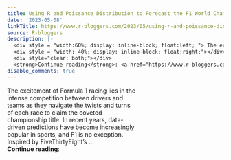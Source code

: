 ```yaml
---
title: Using R and Poissance Distribution to Forecast the F1 World Championship
date: '2023-05-08'
linkTitle: https://www.r-bloggers.com/2023/05/using-r-and-poissance-distribution-to-forecast-the-f1-world-championship/
source: R-bloggers
description: |-
  <div style = "width:60%; display: inline-block; float:left; "> The excitement of Formula 1 racing lies in the intense competition between drivers and teams as they navigate the twists and turns of each race to claim the coveted championship title. In recent years, data-driven predictions have become increasingly popular in sports, and F1 is no exception. Inspired by FiveThirtyEight’s ...</div>
  <div style = "width: 40%; display: inline-block; float:right;"></div>
  <div style="clear: both;"></div>
  <strong>Continue reading</strong>: <a href="https://www.r-bloggers.com/2023/05/using-r-and-poissance ...
disable_comments: true
---
```

<div style = "width:60%; display: inline-block; float:left; "> The excitement of Formula 1 racing lies in the intense competition between drivers and teams as they navigate the twists and turns of each race to claim the coveted championship title. In recent years, data-driven predictions have become increasingly popular in sports, and F1 is no exception. Inspired by FiveThirtyEight’s ...</div>
<div style = "width: 40%; display: inline-block; float:right;"></div>
<div style="clear: both;"></div>
<strong>Continue reading</strong>: <a href="https://www.r-bloggers.com/2023/05/using-r-and-poissance ...